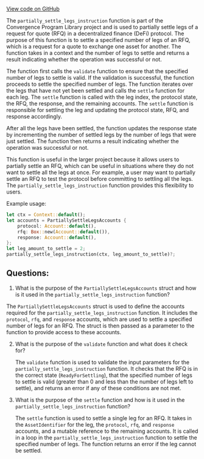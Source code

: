 [View code on GitHub](https://github.com/convergence-rfq/convergence-program-library/rfq/program/src/instructions/rfq/partially_settle_legs.rs)

The `partially_settle_legs_instruction` function is part of the Convergence Program Library project and is used to partially settle legs of a request for quote (RFQ) in a decentralized finance (DeFi) protocol. The purpose of this function is to settle a specified number of legs of an RFQ, which is a request for a quote to exchange one asset for another. The function takes in a context and the number of legs to settle and returns a result indicating whether the operation was successful or not.

The function first calls the `validate` function to ensure that the specified number of legs to settle is valid. If the validation is successful, the function proceeds to settle the specified number of legs. The function iterates over the legs that have not yet been settled and calls the `settle` function for each leg. The `settle` function is called with the leg index, the protocol state, the RFQ, the response, and the remaining accounts. The `settle` function is responsible for settling the leg and updating the protocol state, RFQ, and response accordingly.

After all the legs have been settled, the function updates the response state by incrementing the number of settled legs by the number of legs that were just settled. The function then returns a result indicating whether the operation was successful or not.

This function is useful in the larger project because it allows users to partially settle an RFQ, which can be useful in situations where they do not want to settle all the legs at once. For example, a user may want to partially settle an RFQ to test the protocol before committing to settling all the legs. The `partially_settle_legs_instruction` function provides this flexibility to users. 

Example usage:

```rust
let ctx = Context::default();
let accounts = PartiallySettleLegsAccounts {
    protocol: Account::default(),
    rfq: Box::new(Account::default()),
    response: Account::default(),
};
let leg_amount_to_settle = 2;
partially_settle_legs_instruction(ctx, leg_amount_to_settle)?;
```
## Questions: 
 1. What is the purpose of the `PartiallySettleLegsAccounts` struct and how is it used in the `partially_settle_legs_instruction` function?
   
   The `PartiallySettleLegsAccounts` struct is used to define the accounts required for the `partially_settle_legs_instruction` function. It includes the `protocol`, `rfq`, and `response` accounts, which are used to settle a specified number of legs for an RFQ. The struct is then passed as a parameter to the function to provide access to these accounts.

2. What is the purpose of the `validate` function and what does it check for?
   
   The `validate` function is used to validate the input parameters for the `partially_settle_legs_instruction` function. It checks that the RFQ is in the correct state (`ReadyForSettling`), that the specified number of legs to settle is valid (greater than 0 and less than the number of legs left to settle), and returns an error if any of these conditions are not met.

3. What is the purpose of the `settle` function and how is it used in the `partially_settle_legs_instruction` function?
   
   The `settle` function is used to settle a single leg for an RFQ. It takes in the `AssetIdentifier` for the leg, the `protocol`, `rfq`, and `response` accounts, and a mutable reference to the remaining accounts. It is called in a loop in the `partially_settle_legs_instruction` function to settle the specified number of legs. The function returns an error if the leg cannot be settled.